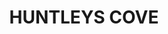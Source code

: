 ---
facts:
- Huntleys Cove is a harbourside suburb located on the Lower North Shore of Sydney.
- It is surrounded by water on three sides and offers stunning views of the city skyline,
  the Harbour Bridge, and the Sydney Opera House.
- The suburb is primarily residential, characterized by a mix of luxury waterfront
  homes, apartments, and a small number of heritage-listed properties.
- Huntleys Cove is known for its tranquil and exclusive atmosphere.
- It is within close proximity to Taronga Zoo, Balmoral Beach, and other popular destinations.
- Public transport options to Huntleys Cove include bus services and ferries from
  Circular Quay.
- Huntleys Cove is part of the Municipality of Hunter's Hill.
- The suburb's name is believed to be derived from an early settler family.
- Huntleys Cove is home to a small public wharf and a few local businesses.
- Real estate in Huntleys Cove is highly sought after and commands premium prices.
historical_events: []
lastmod: '2025-04-16T08:22:15+00:00'
latitude: -33.829953
layout: suburb
longitude: 151.124488
notable_people: []
postcode: '2111'
state: NSW
title: HUNTLEYS COVE
tourist_locations:
- name: Taronga Zoo Sydney
  url: https://taronga.org.au/sydney-zoo
- name: Balmoral Beach
- name: Georges Heights Lookout
  url: https://www.harbourtrust.gov.au/places/georges-heights-lookout/
- name: Sydney Harbour National Park
  url: https://www.nationalparks.nsw.gov.au/visit-a-park/parks/sydney-harbour-national-park
url: /nsw/huntleys-cove/
---